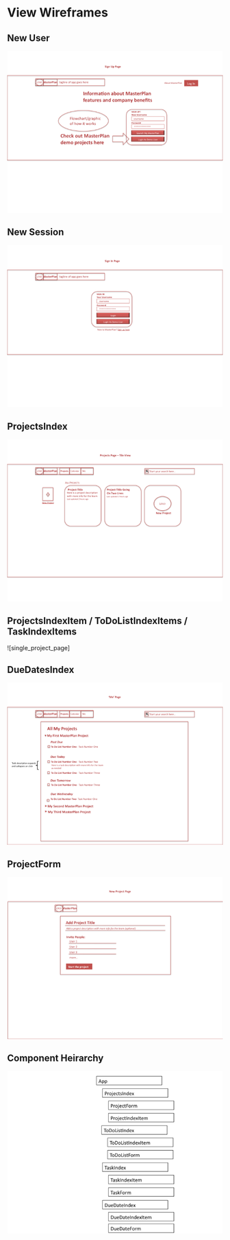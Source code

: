 # View Wireframes

## New User
![new-user]

## New Session
![new-session]

## ProjectsIndex
![all-projects]

## ProjectsIndexItem / ToDoListIndexItems / TaskIndexItems
![single_project_page]

## DueDatesIndex
![duedates]

## ProjectForm
![project-form]

## Component Heirarchy
![component-heirarchy]

[new-user]: ./wireframes/sign_up.png
[new-session]: ./wireframes/sign_in.png
[all-projects]: ./wireframes/all_projects_page.png
[project-page]: ./wireframes/single_project_page.png
[duedates]: ./wireframes/me_page.png
[project-form]: ./wireframes/project_form.png
[component-heirarchy]: ./wireframes/components.png
